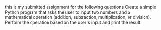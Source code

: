 this is my submitted assignment for the following questions
Create a simple Python program that asks the user to input two numbers and a mathematical operation (addition, subtraction, multiplication, or division).
Perform the operation based on the user's input and print the result.
